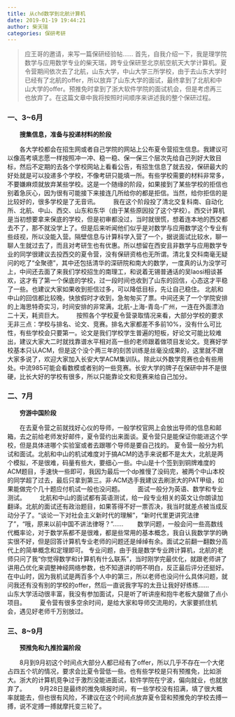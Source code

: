 ```yaml
---
title: 从chd数学到北航计算机
date: 2019-01-19 19:44:21
author: 柴天瑞
categories: 保研考研
---
```


> 应王哥的邀请，来写一篇保研经验帖……
	首先，自我介绍一下，我是理学院数学与应用数学专业的柴天瑞，跨专业保研至北京航空航天大学计算机。夏令营期间依次去了北航，山东大学，中山大学三所学校，由于去山东大学时已经有了北航的offer，所以放弃了山东大学的面试，最终拿到了北航和中山大学的offer。预推免时拿到了浙大软件学院的面试机会，但是考虑再三也放弃了。在这篇文章中我将按照时间顺序来讲述我的整个保研过程。


###  一、3~6月

&emsp;&emsp;**搜集信息，准备与投递材料的阶段**

  &emsp;&emsp;各大学校都会在招生网或者自己学院的网站上公布夏令营招生信息。我建议可以像高考填志愿一样按照冲一冲、稳一稳、保一保三个层次先给自己列好大致目标，然后不定期的去各个学校网站上看看公告，有招生信息了就去投，保研最大的好处就是可以投递多个学校，不像考研只能填一所。有些学校需要的材料非常多，不要嫌麻烦就放弃某些学校。这是一个随缘的阶段，如果接到了某些学校的拒信也别着急灰心，因为很有可能接下来接连几所给你的都是拒信。当然，给你拒信的是比较好的，很多学校是了无音讯。
  &emsp;&emsp;我在这个阶段投了清北交复科南、自动化所、北航、中山、西交、山东和东华（由于某些原因投了这个学校）。西交计算机是当初想要拿来保底的学校，但是初审都没过，当时就很慌，想着连本地的西交都去不了，那不就没学上了。但是后来听闻他们似乎是对数学与应用数学这个专业有些歧视，所以没能入营。隔壁信息与计算科学入营了一个，据说面试比较水，聊一聊人生就过去了，而且对考研生也有优惠。所以想留在西安且非数学与应用数学专业的同学很建议去投西交的夏令营，没有保研资格也无所谓。清北复交科南毫无疑问的吃了“全聚德”，其中还包括清华的深研院和南大的数学，一度真的认为没学可上，中间还去面了来我们学校招生的南理工，和说着无锡普通话的吴laosi相谈甚欢，这才有了第一个保底的学校，过一段时间也收到了山东的回信，心态这才平稳了一些。也建议大家如果收到拒信过多，可以降低目标，先让自己稳住。
  北航和中山的回信都比较晚，快放假时才收到，急匆匆买了票。中间还夹了一个学院安排的上海思特奇实习，时间安排的非常满，北航-上海-青岛-广州，一连在外面漂泊二十天，耗资巨大。
  &emsp;&emsp;按照各个学校夏令营录取情况来看，大部分学校的要求无非三点：学校与排名、论文、竞赛。排名大家都差不多前10%，没有什么可比性，有些学校会只要第一。论文是我们学校学生普遍的短板，好论文可能比较难出，建议大家大二时就找靠谱水平相对高一些的老师跟着做项目发论文。竞赛好学校基本只认ACM，但是这个没个两三年的刻苦训练是丝毫没成果的，这里就不跟大家多说了，欢迎大家加入长安大学ACM集训队。除此以外数学竞赛也会有些用处。中流985可能会看数模或者别的一些竞赛。长安大学的牌子在保研中并不是很硬，比长大好的学校有很多，所以只能靠论文和竞赛来给自己加分。
### 二、7月

&emsp;&emsp;**穷游中国阶段**

&emsp;&emsp;在去夏令营之前就找好心仪的导师，一般学校官网上会放出导师的信息和邮箱，去之前给老师发好邮件，夏令营约出来面谈。夏令营只是能保证你能进这个学校，但是具体进哪个实验室或者去跟哪个导师是要自己找的。
  	夏令营一般分为机试和面试。北航和中山的机试难度对于搞ACM的选手来说都不是太大，北航是两个模拟，不是很难，码量有些大，要细心一些。中山是十个签到到铜牌难度的ACM题目，手速快一些即可，我因为最后一个dp推慢了没码完，被两个中山本校的同学超了过去，最后只拿到第三。非·ACM选手我建议去刷浙大的PAT甲级，如果能做完个几十题应付机试一般也没问题。
  	&emsp;&emsp;面试一般分为英语、数学和专业测试。
  &emsp;&emsp;北航和中山的面试都有英语测试，给一段专业相关的英文让你朗读加翻译。北航的面试还有政治题目，如果答得不好一票否决，我当时就差点被当成反动分子了。“谈论一下对社会主义新时代的理解”，“新时代里更讲究法律了”，“哦，原来以前中国不讲法律呀？”……
  &emsp;&emsp;数学问题，一般会问一些高数线代概率论，对于数学系都不是很难，都是些常用的基本概念，我自认我数学学的确实很不好，但是回答计算机专业老师的问题还是绰绰有余。面试之前翻一翻数分高代上的简单概念和定理即可。
  专业问题，由于我是数学专业跨计算机，北航的老师只问了我“你觉得数学和计算机有什么联系”，当时刚学完最优化，就跟老师讲了讲用凸优化来调整神经网络参数，也不知道讲的明不明白，反正最后评分还挺好。在中山时，因为我机试是两百多个人中的第三，所以老师也没问什么具体问题，就问我还有没有别的学校的offer，然后一直说我字写的太丑让我好好练练……
  &emsp;&emsp;山东大学活动很丰富，我没有参加面试，只是听了听讲座和抱牛老板大腿做了点小项目。
  &emsp;&emsp;夏令营有很多空余时间，是给大家和导师交流用的，大家要抓住机会，遇见好老师千万别放过。
### 三、8~9月

&emsp;&emsp;**预推免和九推捡漏阶段**

  &emsp;&emsp;8月到9月初这个时间点大部分人都已经有了offer，所以几乎不存在一个大佬占四五个坑的情况，要求会比夏令营低一些。也有些学校是只有预推免，比如浙大。浙大的计算机竞争过于激烈没能进面试，软件学院在宁波，偏向就业，也就放弃了。
  &emsp;&emsp;9月28日是最终的推免填报时间，有一些学校没有招满，填了很大概率就能去，但也很有风险，不建议在这个时间点放弃夏令营和预推免的学校去搏一搏，说不定搏一搏就摩托变三轮了。
